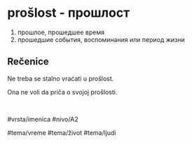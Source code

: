 # prošlost - прошлост

1. прошлое, прошедшее время  
2. прошедшие события, воспоминания или период жизни

## Rečenice

Ne treba se stalno vraćati u prošlost.

Ona ne voli da priča o svojoj prošlosti.

<br>

#vrsta/imenica
#nivo/A2

#tema/vreme
#tema/život
#tema/ljudi
